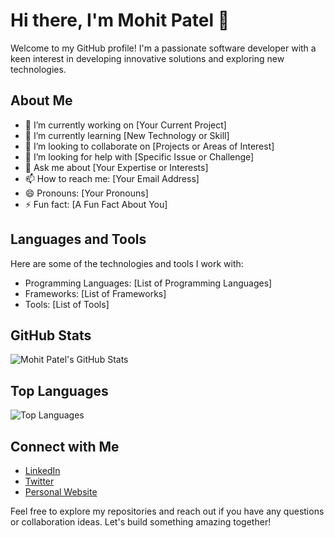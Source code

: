 # Hi there, I'm Mohit Patel 👋

Welcome to my GitHub profile! I'm a passionate software developer with a keen interest in developing innovative solutions and exploring new technologies.

## About Me

- 🔭 I’m currently working on [Your Current Project]
- 🌱 I’m currently learning [New Technology or Skill]
- 👯 I’m looking to collaborate on [Projects or Areas of Interest]
- 🤔 I’m looking for help with [Specific Issue or Challenge]
- 💬 Ask me about [Your Expertise or Interests]
- 📫 How to reach me: [Your Email Address]
- 😄 Pronouns: [Your Pronouns]
- ⚡ Fun fact: [A Fun Fact About You]

## Languages and Tools

Here are some of the technologies and tools I work with:

- Programming Languages: [List of Programming Languages]
- Frameworks: [List of Frameworks]
- Tools: [List of Tools]

## GitHub Stats

![Mohit Patel's GitHub Stats](https://github-readme-stats.vercel.app/api?username=mohitpatel-del&show_icons=true&theme=radical)

## Top Languages

![Top Languages](https://github-readme-stats.vercel.app/api/top-langs/?username=mohitpatel-del&layout=compact&theme=radical)

## Connect with Me

- [LinkedIn](https://www.linkedin.com/in/your-linkedin-profile/)
- [Twitter](https://twitter.com/your-twitter-handle)
- [Personal Website](https://your-website.com)

Feel free to explore my repositories and reach out if you have any questions or collaboration ideas. Let's build something amazing together!
